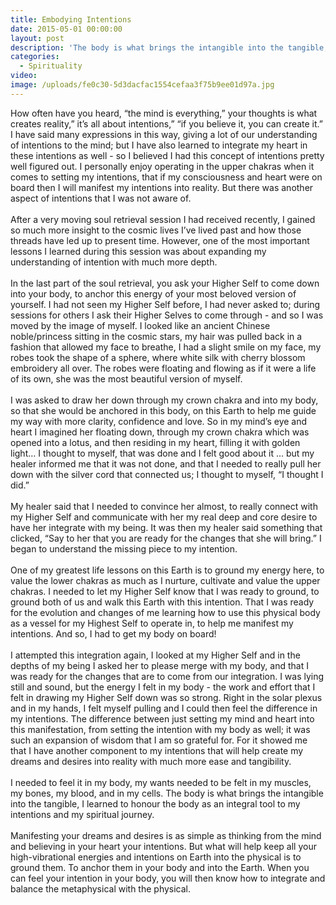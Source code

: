```yaml
---
title: Embodying Intentions
date: 2015-05-01 00:00:00
layout: post
description: 'The body is what brings the intangible into the tangible, I learned to honour the body as an integral tool to my intentions and my spiritual journey.'
categories:
  - Spirituality
video:
image: /uploads/fe0c30-5d3dacfac1554cefaa3f75b9ee01d97a.jpg
---
```



How often have you heard, “the mind is everything,” your thoughts is what creates reality,” it’s all about intentions,” “if you believe it, you can create it.” I have said many expressions in this way, giving a lot of our understanding of intentions to the mind; but I have also learned to integrate my heart in these intentions as well - so I believed I had this concept of intentions pretty well figured out. I personally enjoy operating in the upper chakras when it comes to setting my intentions, that if my consciousness and heart were on board then I will manifest my intentions into reality. But there was another aspect of intentions that I was not aware of.
<br>
<br>After a very moving soul retrieval session I had received recently, I gained so much more insight to the cosmic lives I’ve lived past and how those threads have led up to present time. However, one of the most important lessons I learned during this session was about expanding my understanding of intention with much more depth.
<br>
<br>In the last part of the soul retrieval, you ask your Higher Self to come down into your body, to anchor this energy of your most beloved version of yourself. I had not seen my Higher Self before, I had never asked to; during sessions for others I ask their Higher Selves to come through - and so I was moved by the image of myself. I looked like an ancient Chinese noble/princess sitting in the cosmic stars, my hair was pulled back in a fashion that allowed my face to breathe, I had a slight smile on my face, my robes took the shape of a sphere, where white silk with cherry blossom embroidery all over. The robes were floating and flowing as if it were a life of its own, she was the most beautiful version of myself.
<br>
<br>I was asked to draw her down through my crown chakra and into my body, so that she would be anchored in this body, on this Earth to help me guide my way with more clarity, confidence and love. So in my mind’s eye and heart I imagined her floating down, through my crown chakra which was opened into a lotus, and then residing in my heart, filling it with golden light… I thought to myself, that was done and I felt good about it … but my healer informed me that it was not done, and that I needed to really pull her down with the silver cord that connected us; I thought to myself, “I thought I did.”
<br>
<br>My healer said that I needed to convince her almost, to really connect with my Higher Self and communicate with her my real deep and core desire to have her integrate with my being. It was then my healer said something that clicked, “Say to her that you are ready for the changes that she will bring.” I began to understand the missing piece to my intention.
<br>
<br>One of my greatest life lessons on this Earth is to ground my energy here, to value the lower chakras as much as I nurture, cultivate and value the upper chakras. I needed to let my Higher Self know that I was ready to ground, to ground both of us and walk this Earth with this intention. That I was ready for the evolution and changes of me learning how to use this physical body as a vessel for my Highest Self to operate in, to help me manifest my intentions. And so, I had to get my body on board!
<br>
<br>I attempted this integration again, I looked at my Higher Self and in the depths of my being I asked her to please merge with my body, and that I was ready for the changes that are to come from our integration. I was lying still and sound, but the energy I felt in my body - the work and effort that I felt in drawing my Higher Self down was so strong. Right in the solar plexus and in my hands, I felt myself pulling and I could then feel the difference in my intentions. The difference between just setting my mind and heart into this manifestation, from setting the intention with my body as well; it was such an expansion of wisdom that I am so grateful for. For it showed me that I have another component to my intentions that will help create my dreams and desires into reality with much more ease and tangibility.
<br>
<br>I needed to feel it in my body, my wants needed to be felt in my muscles, my bones, my blood, and in my cells. The body is what brings the intangible into the tangible, I learned to honour the body as an integral tool to my intentions and my spiritual journey.
<br>
<br>Manifesting your dreams and desires is as simple as thinking from the mind and believing in your heart your intentions. But what will help keep all your high-vibrational energies and intentions on Earth into the physical is to ground them. To anchor them in your body and into the Earth. When you can feel your intention in your body, you will then know how to integrate and balance the metaphysical with the physical.